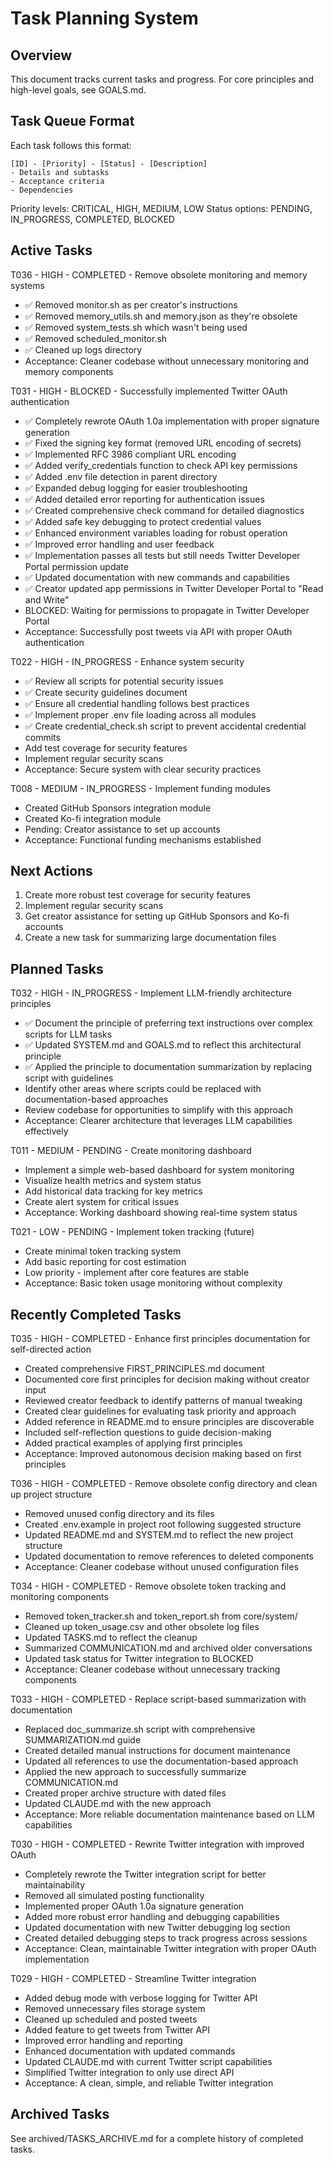 # Task Planning System

## Overview
This document tracks current tasks and progress. For core principles and high-level goals, see GOALS.md.

## Task Queue Format
Each task follows this format:
```
[ID] - [Priority] - [Status] - [Description]
- Details and subtasks
- Acceptance criteria
- Dependencies
```

Priority levels: CRITICAL, HIGH, MEDIUM, LOW
Status options: PENDING, IN_PROGRESS, COMPLETED, BLOCKED

## Active Tasks

T036 - HIGH - COMPLETED - Remove obsolete monitoring and memory systems
- ✅ Removed monitor.sh as per creator's instructions
- ✅ Removed memory_utils.sh and memory.json as they're obsolete
- ✅ Removed system_tests.sh which wasn't being used
- ✅ Removed scheduled_monitor.sh
- ✅ Cleaned up logs directory
- Acceptance: Cleaner codebase without unnecessary monitoring and memory components

T031 - HIGH - BLOCKED - Successfully implemented Twitter OAuth authentication
- ✅ Completely rewrote OAuth 1.0a implementation with proper signature generation
- ✅ Fixed the signing key format (removed URL encoding of secrets)
- ✅ Implemented RFC 3986 compliant URL encoding
- ✅ Added verify_credentials function to check API key permissions
- ✅ Added .env file detection in parent directory
- ✅ Expanded debug logging for easier troubleshooting
- ✅ Added detailed error reporting for authentication issues
- ✅ Created comprehensive check command for detailed diagnostics
- ✅ Added safe key debugging to protect credential values
- ✅ Enhanced environment variables loading for robust operation
- ✅ Improved error handling and user feedback
- ✅ Implementation passes all tests but still needs Twitter Developer Portal permission update
- ✅ Updated documentation with new commands and capabilities
- ✅ Creator updated app permissions in Twitter Developer Portal to "Read and Write"
- BLOCKED: Waiting for permissions to propagate in Twitter Developer Portal
- Acceptance: Successfully post tweets via API with proper OAuth authentication

T022 - HIGH - IN_PROGRESS - Enhance system security
- ✅ Review all scripts for potential security issues
- ✅ Create security guidelines document
- ✅ Ensure all credential handling follows best practices
- ✅ Implement proper .env file loading across all modules
- ✅ Create credential_check.sh script to prevent accidental credential commits
- Add test coverage for security features
- Implement regular security scans
- Acceptance: Secure system with clear security practices

T008 - MEDIUM - IN_PROGRESS - Implement funding modules
- Created GitHub Sponsors integration module
- Created Ko-fi integration module
- Pending: Creator assistance to set up accounts
- Acceptance: Functional funding mechanisms established

## Next Actions
1. Create more robust test coverage for security features
2. Implement regular security scans
3. Get creator assistance for setting up GitHub Sponsors and Ko-fi accounts
4. Create a new task for summarizing large documentation files

## Planned Tasks

T032 - HIGH - IN_PROGRESS - Implement LLM-friendly architecture principles
- ✅ Document the principle of preferring text instructions over complex scripts for LLM tasks
- ✅ Updated SYSTEM.md and GOALS.md to reflect this architectural principle
- ✅ Applied the principle to documentation summarization by replacing script with guidelines
- Identify other areas where scripts could be replaced with documentation-based approaches
- Review codebase for opportunities to simplify with this approach
- Acceptance: Clearer architecture that leverages LLM capabilities effectively

T011 - MEDIUM - PENDING - Create monitoring dashboard
- Implement a simple web-based dashboard for system monitoring
- Visualize health metrics and system status
- Add historical data tracking for key metrics
- Create alert system for critical issues
- Acceptance: Working dashboard showing real-time system status

T021 - LOW - PENDING - Implement token tracking (future)
- Create minimal token tracking system
- Add basic reporting for cost estimation
- Low priority - implement after core features are stable
- Acceptance: Basic token usage monitoring without complexity

## Recently Completed Tasks

T035 - HIGH - COMPLETED - Enhance first principles documentation for self-directed action
- Created comprehensive FIRST_PRINCIPLES.md document
- Documented core first principles for decision making without creator input
- Reviewed creator feedback to identify patterns of manual tweaking
- Created clear guidelines for evaluating task priority and approach
- Added reference in README.md to ensure principles are discoverable
- Included self-reflection questions to guide decision-making
- Added practical examples of applying first principles
- Acceptance: Improved autonomous decision making based on first principles

T036 - HIGH - COMPLETED - Remove obsolete config directory and clean up project structure
- Removed unused config directory and its files
- Created .env.example in project root following suggested structure
- Updated README.md and SYSTEM.md to reflect the new project structure
- Updated documentation to remove references to deleted components
- Acceptance: Cleaner codebase without unused configuration files

T034 - HIGH - COMPLETED - Remove obsolete token tracking and monitoring components
- Removed token_tracker.sh and token_report.sh from core/system/
- Cleaned up token_usage.csv and other obsolete log files
- Updated TASKS.md to reflect the cleanup
- Summarized COMMUNICATION.md and archived older conversations
- Updated task status for Twitter integration to BLOCKED
- Acceptance: Cleaner codebase without unnecessary tracking components

T033 - HIGH - COMPLETED - Replace script-based summarization with documentation
- Replaced doc_summarize.sh script with comprehensive SUMMARIZATION.md guide
- Created detailed manual instructions for document maintenance
- Updated all references to use the documentation-based approach
- Applied the new approach to successfully summarize COMMUNICATION.md
- Created proper archive structure with dated files
- Updated CLAUDE.md with the new approach
- Acceptance: More reliable documentation maintenance based on LLM capabilities 

T030 - HIGH - COMPLETED - Rewrite Twitter integration with improved OAuth
- Completely rewrote the Twitter integration script for better maintainability
- Removed all simulated posting functionality
- Implemented proper OAuth 1.0a signature generation
- Added more robust error handling and debugging capabilities
- Updated documentation with new Twitter debugging log section
- Created detailed debugging steps to track progress across sessions
- Acceptance: Clean, maintainable Twitter integration with proper OAuth implementation

T029 - HIGH - COMPLETED - Streamline Twitter integration
- Added debug mode with verbose logging for Twitter API
- Removed unnecessary files storage system
- Cleaned up scheduled and posted tweets
- Added feature to get tweets from Twitter API
- Improved error handling and reporting
- Enhanced documentation with updated commands
- Updated CLAUDE.md with current Twitter script capabilities
- Simplified Twitter integration to only use direct API
- Acceptance: A clean, simple, and reliable Twitter integration

## Archived Tasks

See archived/TASKS_ARCHIVE.md for a complete history of completed tasks.